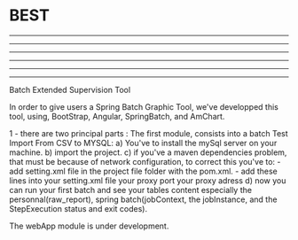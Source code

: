 BEST
====

**      **  **    **  **      **
****   ***   **  **   ****   ***
** ** ****    ****    ** ** ****
**  **  **     **     **  **  **
**      **     **     **      **
**      **     **     **      **


Batch Extended Supervision Tool

In order to give users a Spring Batch Graphic Tool, we've developped this tool, using, BootStrap, Angular, SpringBatch, and AmChart.

1 - there are two principal parts : 
	The first module, consists into a batch Test Import From CSV to MYSQL:
	a) You've to install the mySql server on your machine.
	b) import the project.
	c) if you've a maven dependencies problem, that must be because of network configuration, to correct this you've to:
		- add setting.xml file in the project file folder with the pom.xml.
		- add these lines into your setting.xml file
		<proxies>
			<proxy>
			  <port>your proxy port</port>
			  <host>your proxy adress</host>
			</proxy>
		</proxies>
	d) now you can run your first batch and see your tables content especially the personnal(raw_report), spring batch(jobContext, the jobInstance, and the StepExecution status and exit codes).

The webApp module is under development.